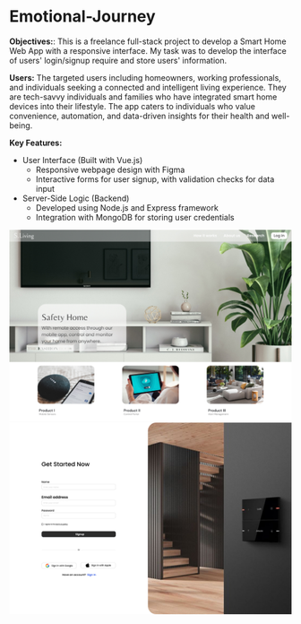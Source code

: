 # Emotional-Journey

**Objectives:**: This is a freelance full-stack project to develop a Smart Home Web App with a responsive interface. My task was to develop the interface of users' login/signup require and store users' information. 

**Users:** The targeted users including homeowners, working professionals, and individuals seeking a connected and intelligent living experience. They are tech-savvy individuals and families who have integrated smart home devices into their lifestyle. The app caters to individuals who value convenience, automation, and data-driven insights for their health and well-being. 

**Key Features:** 
- User Interface (Built with Vue.js)
    - Responsive webpage design with Figma
    - Interactive forms for user signup, with validation checks for data input
- Server-Side Logic (Backend)
    - Developed using Node.js and Express framework
    - Integration with MongoDB for storing user credentials


![Home Image](/image/Frame%2052985230.jpg)
![Login Image](/image/Sign%20up.jpg)
